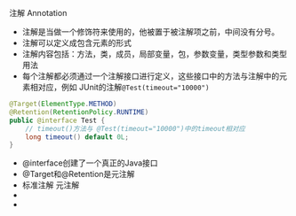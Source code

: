 注解 Annotation

+ 注解是当做一个修饰符来使用的，他被置于被注解项之前，中间没有分号。
+ 注解可以定义成包含元素的形式
+ 注解内容包括：方法，类，成员，局部变量，包，参数变量，类型参数和类型用法
+ 每个注解都必须通过一个注解接口进行定义，这些接口中的方法与注解中的元素相对应，例如 JUnit的注解`@Test(timeout="10000")`
```java
@Target(ElementType.METHOD)
@Retention(RetentionPolicy.RUNTIME)
public @interface Test {
    // timeout()方法与 @Test(timeout="10000")中的timeout相对应
    long timeout() default 0L;
}
```
+ @interface创建了一个真正的Java接口
+ @Target和@Retention是元注解
+ 标准注解  元注解
+
+ 
 